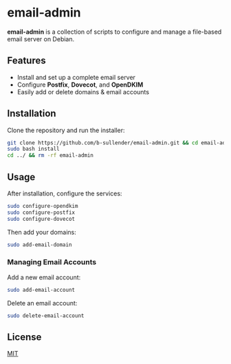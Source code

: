 # email-admin

**email-admin** is a collection of scripts to configure and manage a file-based email server on Debian.

## Features
- Install and set up a complete email server
- Configure **Postfix**, **Dovecot**, and **OpenDKIM**
- Easily add or delete domains & email accounts

## Installation

Clone the repository and run the installer:

```bash
git clone https://github.com/b-sullender/email-admin.git && cd email-admin
sudo bash install
cd ../ && rm -rf email-admin
```

## Usage

After installation, configure the services:

```bash
sudo configure-opendkim
sudo configure-postfix
sudo configure-dovecot
```

Then add your domains:

```bash
sudo add-email-domain
```

### Managing Email Accounts

Add a new email account:

```bash
sudo add-email-account
```

Delete an email account:

```bash
sudo delete-email-account
```

## License

[MIT](LICENSE)
